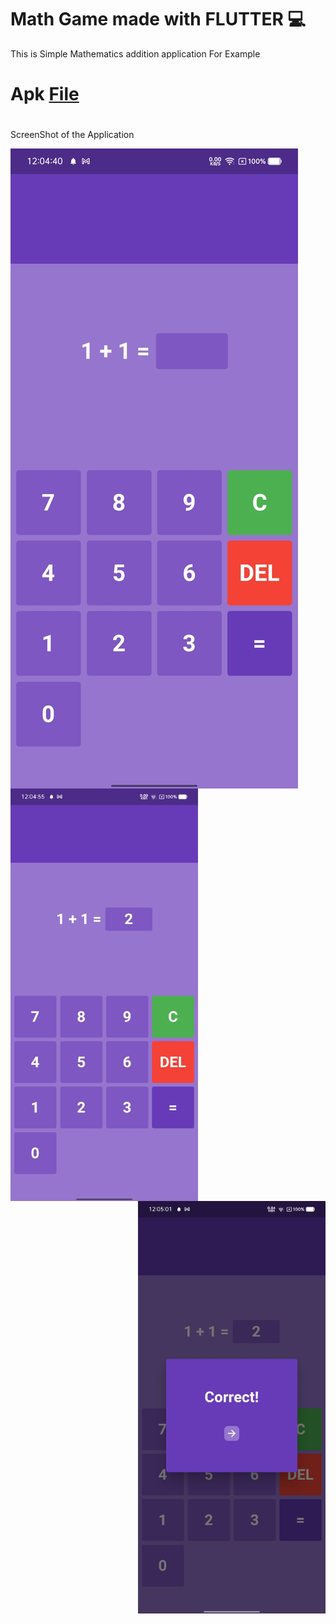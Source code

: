 # Math Game made with FLUTTER 💻
This is Simple Mathematics addition application 
For Example 
# Apk [File](https://drive.google.com/file/d/1rlCEcXjcm7qMpj3TGPuIGaOqw2UMl2Ox/view?usp=sharing)
#
ScreenShot of the Application 

<img align="left" src="1.jpg" style="width:300; height:660"/>
<img align="center" src="2.jpg" style="width:300px; height:660px"/>
<img align="right" src="3.jpg" style="width:300px; height:660px"/>
